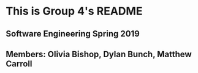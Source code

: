 # This is Group 4's README
## Software Engineering Spring 2019
## Members: Olivia Bishop, Dylan Bunch, Matthew Carroll
